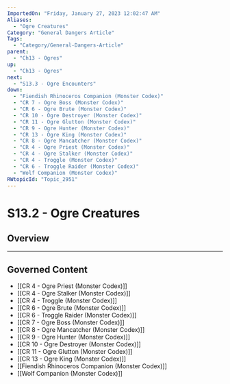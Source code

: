 ```yaml
---
ImportedOn: "Friday, January 27, 2023 12:02:47 AM"
Aliases:
  - "Ogre Creatures"
Category: "General Dangers Article"
Tags:
  - "Category/General-Dangers-Article"
parent:
  - "Ch13 - Ogres"
up:
  - "Ch13 - Ogres"
next:
  - "S13.3 - Ogre Encounters"
down:
  - "Fiendish Rhinoceros Companion (Monster Codex)"
  - "CR 7 - Ogre Boss (Monster Codex)"
  - "CR 6 - Ogre Brute (Monster Codex)"
  - "CR 10 - Ogre Destroyer (Monster Codex)"
  - "CR 11 - Ogre Glutton (Monster Codex)"
  - "CR 9 - Ogre Hunter (Monster Codex)"
  - "CR 13 - Ogre King (Monster Codex)"
  - "CR 8 - Ogre Mancatcher (Monster Codex)"
  - "CR 4 - Ogre Priest (Monster Codex)"
  - "CR 4 - Ogre Stalker (Monster Codex)"
  - "CR 4 - Troggle (Monster Codex)"
  - "CR 6 - Troggle Raider (Monster Codex)"
  - "Wolf Companion (Monster Codex)"
RWtopicId: "Topic_2951"
---
```

# S13.2 - Ogre Creatures
## Overview
---
## Governed Content
- [[CR 4 - Ogre Priest (Monster Codex)]]
- [[CR 4 - Ogre Stalker (Monster Codex)]]
- [[CR 4 - Troggle (Monster Codex)]]
- [[CR 6 - Ogre Brute (Monster Codex)]]
- [[CR 6 - Troggle Raider (Monster Codex)]]
- [[CR 7 - Ogre Boss (Monster Codex)]]
- [[CR 8 - Ogre Mancatcher (Monster Codex)]]
- [[CR 9 - Ogre Hunter (Monster Codex)]]
- [[CR 10 - Ogre Destroyer (Monster Codex)]]
- [[CR 11 - Ogre Glutton (Monster Codex)]]
- [[CR 13 - Ogre King (Monster Codex)]]
- [[Fiendish Rhinoceros Companion (Monster Codex)]]
- [[Wolf Companion (Monster Codex)]]

